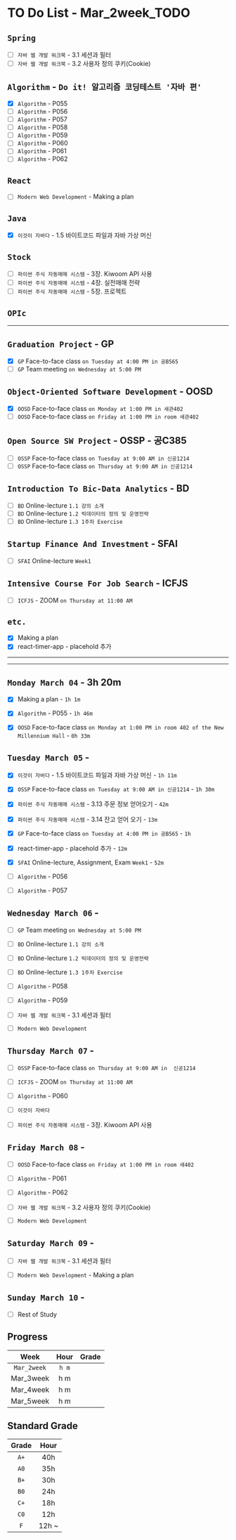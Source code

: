 # TO Do List - Mar_2week_TODO

## `Spring`
- [ ] `자바 웹 개발 워크북` - 3.1 세션과 필터
- [ ] `자바 웹 개발 워크북` - 3.2 사용자 정의 쿠키(Cookie)

## `Algorithm` - `Do it! 알고리즘 코딩테스트 '자바 편'`
- [x] `Algorithm` - P055
- [ ] `Algorithm` - P056
- [ ] `Algorithm` - P057
- [ ] `Algorithm` - P058
- [ ] `Algorithm` - P059
- [ ] `Algorithm` - P060
- [ ] `Algorithm` - P061
- [ ] `Algorithm` - P062

## `React`
- [ ] `Modern Web Development` - Making a plan

## `Java`
- [x] `이것이 자바다` - 1.5 바이트코드 파일과 자바 가상 머신

## `Stock`
- [ ] `파이썬 주식 자동매매 시스템` - 3장. Kiwoom API 사용
- [ ] `파이썬 주식 자동매매 시스템` - 4장. 실전매매 전략
- [ ] `파이썬 주식 자동매매 시스템` - 5장. 프로젝트

## `OPIc`

---

## `Graduation Project` - GP
- [x] `GP` Face-to-face class `on Tuesday at 4:00 PM in 공B565`
- [ ] `GP` Team meeting `on Wednesday at 5:00 PM`

## `Object-Oriented Software Development` - OOSD
- [x] `OOSD` Face-to-face class `on Monday at 1:00 PM in 새관402`
- [ ] `OOSD` Face-to-face class `on Friday at 1:00 PM in room 새관402`

## `Open Source SW Project` - OSSP - 공C385
- [ ] `OSSP` Face-to-face class `on Tuesday at 9:00 AM in 신공1214`
- [ ] `OSSP` Face-to-face class `on Thursday at 9:00 AM in 신공1214`

## `Introduction To Bic-Data Analytics` - BD
- [ ] `BD` Online-lecture `1.1 강의 소개`
- [ ] `BD` Online-lecture `1.2 빅데이터의 정의 및 운영전략`
- [ ] `BD` Online-lecture `1.3 1주차 Exercise`

## `Startup Finance And Investment` - SFAI
- [ ] `SFAI` Online-lecture `Week1`

## `Intensive Course For Job Search` - ICFJS
- [ ] `ICFJS` - ZOOM `on Thursday at 11:00 AM`

## `etc.`
- [x] Making a plan 
- [x] react-timer-app - placehold 추가

---
---

## `Monday March 04` - 3h 20m
- [x] Making a plan - `1h 1m`
- [x] `Algorithm` - P055 - `1h 46m`
- [x] `OOSD` Face-to-face class `on Monday at 1:00 PM in room 402 of the New Millennium Hall` - `0h 33m`


## `Tuesday March 05` - 
- [x] `이것이 자바다` - 1.5 바이트코드 파일과 자바 가상 머신 - `1h 11m`
- [x] `OSSP` Face-to-face class `on Tuesday at 9:00 AM in 신공1214` - `1h 30m`
- [x] `파이썬 주식 자동매매 시스템` - 3.13 주문 정보 얻어오기 - `42m`
- [x] `파이썬 주식 자동매매 시스템` - 3.14 잔고 얻어 오기 - `13m`
- [x] `GP` Face-to-face class `on Tuesday at 4:00 PM in 공B565` - `1h`
- [x] react-timer-app - placehold 추가 - `12m`
- [x] `SFAI` Online-lecture, Assignment, Exam `Week1` - `52m`
- [ ] `Algorithm` - P056
- [ ] `Algorithm` - P057


## `Wednesday March 06` - 
- [ ] `GP` Team meeting `on Wednesday at 5:00 PM`
- [ ] `BD` Online-lecture `1.1 강의 소개`
- [ ] `BD` Online-lecture `1.2 빅데이터의 정의 및 운영전략`
- [ ] `BD` Online-lecture `1.3 1주차 Exercise`
- [ ] `Algorithm` - P058
- [ ] `Algorithm` - P059
- [ ] `자바 웹 개발 워크북` - 3.1 세션과 필터
- [ ] `Modern Web Development`


## `Thursday March 07` - 
- [ ] `OSSP` Face-to-face class `on Thursday at 9:00 AM in  신공1214`
- [ ] `ICFJS` - ZOOM `on Thursday at 11:00 AM`
- [ ] `Algorithm` - P060
- [ ] `이것이 자바다`
- [ ] `파이썬 주식 자동매매 시스템` - 3장. Kiwoom API 사용


## `Friday March 08` - 
- [ ] `OOSD` Face-to-face class `on Friday at 1:00 PM in room 새402`
- [ ] `Algorithm` - P061
- [ ] `Algorithm` - P062
- [ ] `자바 웹 개발 워크북` - 3.2 사용자 정의 쿠키(Cookie)
- [ ] `Modern Web Development`


## `Saturday March 09` - 
- [ ] `자바 웹 개발 워크북` - 3.1 세션과 필터
- [ ] `Modern Web Development` - Making a plan


## `Sunday March 10` - 
- [ ] Rest of Study


## Progress
| Week | Hour | Grade |
|:---:|:---:|:---:|
|`Mar_2week`|`h m`||
|Mar_3week|h m||
|Mar_4week|h m||
|Mar_5week|h m||


## Standard Grade
| Grade | Hour |
|:---:|:---:|
|`A+`|40h|
|`A0`|35h|
|`B+`|30h|
|`B0`|24h|
|`C+`|18h|
|`C0`|12h|
|`F`|12h ~|
